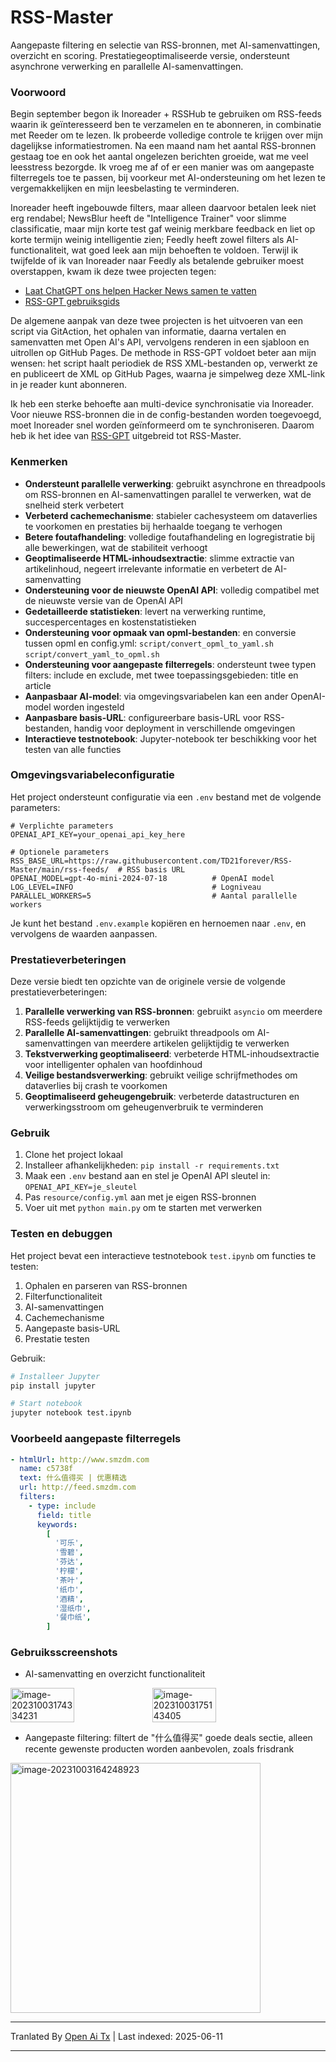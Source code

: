 # RSS-Master

Aangepaste filtering en selectie van RSS-bronnen, met AI-samenvattingen, overzicht en scoring. Prestatiegeoptimaliseerde versie, ondersteunt asynchrone verwerking en parallelle AI-samenvattingen.

### Voorwoord

Begin september begon ik Inoreader + RSSHub te gebruiken om RSS-feeds waarin ik geïnteresseerd ben te verzamelen en te abonneren, in combinatie met Reeder om te lezen. Ik probeerde volledige controle te krijgen over mijn dagelijkse informatiestromen. Na een maand nam het aantal RSS-bronnen gestaag toe en ook het aantal ongelezen berichten groeide, wat me veel leesstress bezorgde. Ik vroeg me af of er een manier was om aangepaste filterregels toe te passen, bij voorkeur met AI-ondersteuning om het lezen te vergemakkelijken en mijn leesbelasting te verminderen.

Inoreader heeft ingebouwde filters, maar alleen daarvoor betalen leek niet erg rendabel; NewsBlur heeft de "Intelligence Trainer" voor slimme classificatie, maar mijn korte test gaf weinig merkbare feedback en liet op korte termijn weinig intelligentie zien; Feedly heeft zowel filters als AI-functionaliteit, wat goed leek aan mijn behoeften te voldoen. Terwijl ik twijfelde of ik van Inoreader naar Feedly als betalende gebruiker moest overstappen, kwam ik deze twee projecten tegen:

- [Laat ChatGPT ons helpen Hacker News samen te vatten](https://blog.betacat.io/post/2023/06/summarize-hacker-news-by-chatgpt/)
- [RSS-GPT gebruiksgids](http://yinan.me/rss-gpt-manual-zh.html)

De algemene aanpak van deze twee projecten is het uitvoeren van een script via GitAction, het ophalen van informatie, daarna vertalen en samenvatten met Open AI's API, vervolgens renderen in een sjabloon en uitrollen op GitHub Pages. De methode in RSS-GPT voldoet beter aan mijn wensen: het script haalt periodiek de RSS XML-bestanden op, verwerkt ze en publiceert de XML op GitHub Pages, waarna je simpelweg deze XML-link in je reader kunt abonneren.

Ik heb een sterke behoefte aan multi-device synchronisatie via Inoreader. Voor nieuwe RSS-bronnen die in de config-bestanden worden toegevoegd, moet Inoreader snel worden geïnformeerd om te synchroniseren. Daarom heb ik het idee van [RSS-GPT](https://github.com/yinan-c/) uitgebreid tot RSS-Master.

### Kenmerken

- **Ondersteunt parallelle verwerking**: gebruikt asynchrone en threadpools om RSS-bronnen en AI-samenvattingen parallel te verwerken, wat de snelheid sterk verbetert  
- **Verbeterd cachemechanisme**: stabieler cachesysteem om dataverlies te voorkomen en prestaties bij herhaalde toegang te verhogen  
- **Betere foutafhandeling**: volledige foutafhandeling en logregistratie bij alle bewerkingen, wat de stabiliteit verhoogt  
- **Geoptimaliseerde HTML-inhoudsextractie**: slimme extractie van artikelinhoud, negeert irrelevante informatie en verbetert de AI-samenvatting  
- **Ondersteuning voor de nieuwste OpenAI API**: volledig compatibel met de nieuwste versie van de OpenAI API  
- **Gedetailleerde statistieken**: levert na verwerking runtime, succespercentages en kostenstatistieken  
- **Ondersteuning voor opmaak van opml-bestanden**: en conversie tussen opml en config.yml: `script/convert_opml_to_yaml.sh` `script/convert_yaml_to_opml.sh`  
- **Ondersteuning voor aangepaste filterregels**: ondersteunt twee typen filters: include en exclude, met twee toepassingsgebieden: title en article  
- **Aanpasbaar AI-model**: via omgevingsvariabelen kan een ander OpenAI-model worden ingesteld  
- **Aanpasbare basis-URL**: configureerbare basis-URL voor RSS-bestanden, handig voor deployment in verschillende omgevingen  
- **Interactieve testnotebook**: Jupyter-notebook ter beschikking voor het testen van alle functies  

### Omgevingsvariabeleconfiguratie

Het project ondersteunt configuratie via een `.env` bestand met de volgende parameters:

```
# Verplichte parameters
OPENAI_API_KEY=your_openai_api_key_here

# Optionele parameters
RSS_BASE_URL=https://raw.githubusercontent.com/TD21forever/RSS-Master/main/rss-feeds/  # RSS basis URL
OPENAI_MODEL=gpt-4o-mini-2024-07-18          # OpenAI model
LOG_LEVEL=INFO                               # Logniveau
PARALLEL_WORKERS=5                           # Aantal parallelle workers
```

Je kunt het bestand `.env.example` kopiëren en hernoemen naar `.env`, en vervolgens de waarden aanpassen.

### Prestatieverbeteringen

Deze versie biedt ten opzichte van de originele versie de volgende prestatieverbeteringen:

1. **Parallelle verwerking van RSS-bronnen**: gebruikt `asyncio` om meerdere RSS-feeds gelijktijdig te verwerken  
2. **Parallelle AI-samenvattingen**: gebruikt threadpools om AI-samenvattingen van meerdere artikelen gelijktijdig te verwerken  
3. **Tekstverwerking geoptimaliseerd**: verbeterde HTML-inhoudsextractie voor intelligenter ophalen van hoofdinhoud  
4. **Veilige bestandsverwerking**: gebruikt veilige schrijfmethodes om dataverlies bij crash te voorkomen  
5. **Geoptimaliseerd geheugengebruik**: verbeterde datastructuren en verwerkingsstroom om geheugenverbruik te verminderen  

### Gebruik

1. Clone het project lokaal  
2. Installeer afhankelijkheden: `pip install -r requirements.txt`  
3. Maak een `.env` bestand aan en stel je OpenAI API sleutel in: `OPENAI_API_KEY=je_sleutel`  
4. Pas `resource/config.yml` aan met je eigen RSS-bronnen  
5. Voer uit met `python main.py` om te starten met verwerken  

### Testen en debuggen

Het project bevat een interactieve testnotebook `test.ipynb` om functies te testen:

1. Ophalen en parseren van RSS-bronnen  
2. Filterfunctionaliteit  
3. AI-samenvattingen  
4. Cachemechanisme  
5. Aangepaste basis-URL  
6. Prestatie testen  

Gebruik:

```bash
# Installeer Jupyter
pip install jupyter

# Start notebook
jupyter notebook test.ipynb
```

### Voorbeeld aangepaste filterregels

```yaml
- htmlUrl: http://www.smzdm.com
  name: c5738f
  text: 什么值得买 | 优惠精选
  url: http://feed.smzdm.com
  filters:
    - type: include
      field: title
      keywords:
        [
          '可乐',
          '雪碧',
          '芬达',
          '柠檬',
          '茶叶',
          '纸巾',
          '酒精',
          '湿纸巾',
          '餐巾纸',
        ]
```

### Gebruiksscreenshots

- AI-samenvatting en overzicht functionaliteit

<div style="display: flex;">
    <img src="https://raw.githubusercontent.com/TD21forever/RSS-Master/main/typora/202310031757486.png" alt="image-20231003174334231" style="width: 45%;">
    <img src="https://raw.githubusercontent.com/TD21forever/RSS-Master/main/typora/202310031757686.png" alt="image-20231003175143405" style="width: 45%;">
</div>

- Aangepaste filtering: filtert de "什么值得买" goede deals sectie, alleen recente gewenste producten worden aanbevolen, zoals frisdrank

<img src="https://raw.githubusercontent.com/TD21forever/RSS-Master/main/typora/%E4%BB%80%E4%B9%88%E5%80%BC%E5%BE%97%E4%B9%B0-%E6%B1%BD%E6%B0%B4.png" alt="image-20231003164248923" style="width: 400px; height: 400px;" />

---

Tranlated By [Open Ai Tx](https://github.com/OpenAiTx/OpenAiTx) | Last indexed: 2025-06-11

---
